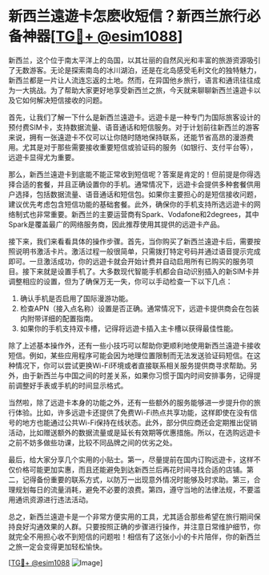 # 新西兰遠遊卡怎麽收短信？新西兰旅行必备神器[[TG💪+ @esim1088](https://t.me/s/esim1088)]

新西兰，这个位于南太平洋上的岛国，以其壮丽的自然风光和丰富的旅游资源吸引了无数游客。无论是探索南岛的冰川湖泊，还是在北岛感受毛利文化的独特魅力，新西兰都是一片让人流连忘返的土地。然而，在异国他乡旅行，语言和通讯往往成为一大挑战。为了帮助大家更好地享受新西兰之旅，今天就来聊聊新西兰遠遊卡以及它如何解决短信接收的问题。

首先，让我们了解一下什么是新西兰遠遊卡。远遊卡是一种专门为国际旅客设计的预付费SIM卡，支持数据流量、语音通话和短信服务。对于计划前往新西兰的游客来说，拥有一张遠遊卡不仅可以让你随时随地保持联系，还能节省高昂的漫游费用。尤其是对于那些需要接收重要短信或验证码的服务（如银行、支付平台等），远遊卡显得尤为重要。

那么，新西兰遠遊卡到底能不能正常收到短信呢？答案是肯定的！但前提是你得选择合适的套餐，并且正确设置你的手机。通常情况下，远遊卡会提供多种套餐供用户选择，包括数据流量、语音通话和短信包。如果你主要担心的是短信接收问题，建议优先考虑包含短信功能的基础套餐。此外，确保你的手机支持所选远遊卡的网络制式也非常重要。新西兰的主要运营商有Spark、Vodafone和2degrees，其中Spark是覆盖最广的网络服务商，因此推荐使用其提供的远遊卡产品。

接下来，我们来看看具体的操作步骤。首先，当你购买了新西兰遠遊卡后，需要按照说明书激活卡片。激活过程一般很简单，只需拨打特定号码并通过语音提示完成即可。一旦激活成功，你的远遊卡就会开始计费并自动启用所有已购买的服务项目。接下来就是设置手机了。大多数现代智能手机都会自动识别插入的新SIM卡并调整相应的设置，但为了确保万无一失，你可以手动检查一下以下几点：

1. 确认手机是否启用了国际漫游功能。
2. 检查APN（接入点名称）设置是否正确。通常情况下，远遊卡提供商会在包装内附带详细的配置指南。
3. 如果你的手机支持双卡槽，记得将远遊卡插入主卡槽以获得最佳性能。

除了上述基本操作外，还有一些小技巧可以帮助你更顺利地使用新西兰遠遊卡接收短信。例如，某些应用程序可能会因为地理位置限制而无法发送验证码短信。在这种情况下，你可以尝试更换Wi-Fi环境或者直接联系相关服务提供商寻求帮助。另外，由于新西兰与中国之间的时差关系，如果你习惯于国内时间安排事务，记得提前调整好手表或手机的时间显示格式。

当然啦，除了远遊卡本身的功能之外，还有一些额外的服务能够进一步提升你的旅行体验。比如，许多远遊卡还提供了免费Wi-Fi热点共享功能，这样即使在没有信号的地方也能通过公共Wi-Fi保持在线状态。此外，部分供应商还会定期推出促销活动，比如赠送额外的数据流量或是延长有效期等优惠措施。所以，在选购远遊卡之前不妨多做些功课，比较不同品牌之间的优劣之处。

最后，给大家分享几个实用的小贴士。第一，尽量提前在国内订购远遊卡，这样不仅价格可能更加实惠，而且还能避免到达新西兰后再花时间寻找合适的店铺。第二，记得备份重要的联系方式，以防万一出现意外情况时能够及时求助。第三，合理规划每日的流量消耗，避免不必要的浪费。第四，遵守当地的法律法规，不要滥用通讯资源进行违法活动。

总之，新西兰遠遊卡是一个非常方便实用的工具，尤其适合那些希望在旅行期间保持良好沟通效果的人群。只要按照正确的步骤进行操作，并注意日常维护细节，你就完全不用担心收不到短信的问题啦！相信有了这张小小的卡片陪伴，你的新西兰之旅一定会变得更加轻松愉快。

[[TG💪+ @esim1088](https://t.me/s/esim1088) ![Image](https://i.postimg.cc/4NQfJmqS/Snipaste-2025-05-13-00-14-12.png)]